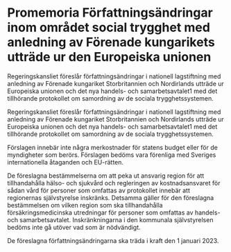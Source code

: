 # Promemoria Författningsändringar inom området social trygghet med anledning av Förenade kungarikets utträde ur den Europeiska unionen

Regeringskansliet föreslår författningsändringar i nationell lagstiftning med anledning av Förenade kungariket Storbritannien och Nordirlands utträde ur Europeiska unionen och det nya handels- och samarbetsavtalet1 med det tillhörande protokollet om samordning av de sociala trygghetssystemen.

Regeringskansliet föreslår författningsändringar i nationell lagstiftning med anledning av Förenade kungariket Storbritannien och Nordirlands utträde ur Europeiska unionen och det nya handels- och samarbetsavtalet1 med det tillhörande protokollet om samordning av de sociala trygghetssystemen.

Förslagen innebär inte några merkostnader för statens budget eller för de myndigheter som berörs. Förslagen bedöms vara förenliga med Sveriges internationella åtaganden och EU-rätten.

De föreslagna bestämmelserna om att peka ut ansvarig region för att tillhandahålla hälso- och sjukvård och regleringen av kostnadsansvaret för sådan vård för personer som omfattas av protokollet innebär att regionernas självstyrelse inskränks. Detsamma gäller för den föreslagna bestämmelsen om vilken region som ska tillhandahålla försäkringsmedicinska utredningar för personer som omfattas av handels- och samarbetsavtalet. Inskränkningarna i den kommunala självstyrelsen bedöms inte gå utöver vad som är nödvändigt.

De föreslagna författningsändringarna ska träda i kraft den 1 januari 2023.
